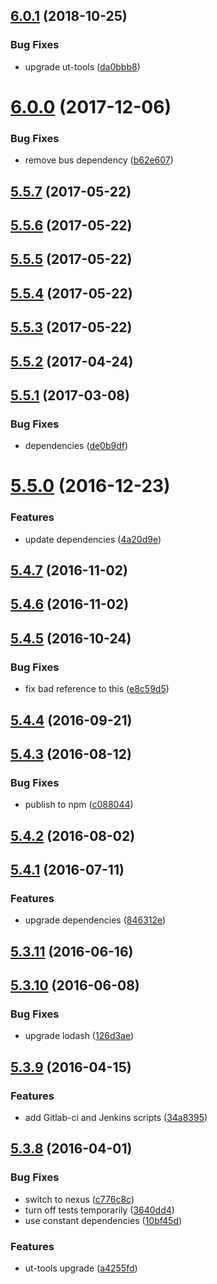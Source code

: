 <a name="6.0.1"></a>
## [6.0.1](https://github.com/softwaregroup-bg/ut-port-schedule/compare/v6.0.0...v6.0.1) (2018-10-25)


### Bug Fixes

* upgrade ut-tools ([da0bbb8](https://github.com/softwaregroup-bg/ut-port-schedule/commit/da0bbb8))



<a name="6.0.0"></a>
# [6.0.0](https://github.com/softwaregroup-bg/ut-port-schedule/compare/v5.5.7...v6.0.0) (2017-12-06)


### Bug Fixes

* remove bus dependency ([b62e607](https://github.com/softwaregroup-bg/ut-port-schedule/commit/b62e607))



<a name="5.5.7"></a>
## [5.5.7](https://github.com/softwaregroup-bg/ut-port-schedule/compare/v5.5.6...v5.5.7) (2017-05-22)



<a name="5.5.6"></a>
## [5.5.6](https://github.com/softwaregroup-bg/ut-port-schedule/compare/v5.5.5...v5.5.6) (2017-05-22)



<a name="5.5.5"></a>
## [5.5.5](https://github.com/softwaregroup-bg/ut-port-schedule/compare/v5.5.4...v5.5.5) (2017-05-22)



<a name="5.5.4"></a>
## [5.5.4](https://github.com/softwaregroup-bg/ut-port-schedule/compare/v5.5.3...v5.5.4) (2017-05-22)



<a name="5.5.3"></a>
## [5.5.3](https://github.com/softwaregroup-bg/ut-port-schedule/compare/v5.5.2...v5.5.3) (2017-05-22)



<a name="5.5.2"></a>
## [5.5.2](https://github.com/softwaregroup-bg/ut-port-schedule/compare/v5.5.1...v5.5.2) (2017-04-24)



<a name="5.5.1"></a>
## [5.5.1](https://github.com/softwaregroup-bg/ut-port-schedule/compare/v5.5.0...v5.5.1) (2017-03-08)


### Bug Fixes

* dependencies ([de0b9df](https://github.com/softwaregroup-bg/ut-port-schedule/commit/de0b9df))



<a name="5.5.0"></a>
# [5.5.0](https://github.com/softwaregroup-bg/ut-port-schedule/compare/v5.4.7...v5.5.0) (2016-12-23)


### Features

* update dependencies ([4a20d9e](https://github.com/softwaregroup-bg/ut-port-schedule/commit/4a20d9e))



<a name="5.4.7"></a>
## [5.4.7](https://github.com/softwaregroup-bg/ut-port-schedule/compare/v5.4.6...v5.4.7) (2016-11-02)



<a name="5.4.6"></a>
## [5.4.6](https://github.com/softwaregroup-bg/ut-port-schedule/compare/v5.4.5...v5.4.6) (2016-11-02)



<a name="5.4.5"></a>
## [5.4.5](https://github.com/softwaregroup-bg/ut-port-schedule/compare/v5.4.4...v5.4.5) (2016-10-24)


### Bug Fixes

* fix bad reference to this ([e8c59d5](https://github.com/softwaregroup-bg/ut-port-schedule/commit/e8c59d5))



<a name="5.4.4"></a>
## [5.4.4](https://github.com/softwaregroup-bg/ut-port-schedule/compare/v5.4.3...v5.4.4) (2016-09-21)



<a name="5.4.3"></a>
## [5.4.3](https://github.com/softwaregroup-bg/ut-port-schedule/compare/v5.4.2...v5.4.3) (2016-08-12)


### Bug Fixes

* publish to npm ([c088044](https://github.com/softwaregroup-bg/ut-port-schedule/commit/c088044))



<a name="5.4.2"></a>
## [5.4.2](https://git.softwaregroup-bg.com/ut5/ut-port-schedule/compare/v5.4.1...v5.4.2) (2016-08-02)



<a name="5.4.1"></a>
## [5.4.1](https://git.softwaregroup-bg.com/ut5/ut-port-schedule/compare/v5.3.11...v5.4.1) (2016-07-11)


### Features

* upgrade dependencies ([846312e](https://git.softwaregroup-bg.com/ut5/ut-port-schedule/commit/846312e))



<a name="5.3.11"></a>
## [5.3.11](https://git.softwaregroup-bg.com/ut5/ut-port-schedule/compare/v5.3.10...v5.3.11) (2016-06-16)



<a name="5.3.10"></a>
## [5.3.10](https://git.softwaregroup-bg.com/ut5/ut-port-schedule/compare/v5.3.9...v5.3.10) (2016-06-08)


### Bug Fixes

* upgrade lodash ([126d3ae](https://git.softwaregroup-bg.com/ut5/ut-port-schedule/commit/126d3ae))



<a name="5.3.9"></a>
## [5.3.9](https://git.softwaregroup-bg.com/ut5/ut-port-schedule/compare/v5.3.8...v5.3.9) (2016-04-15)


### Features

* add Gitlab-ci and Jenkins scripts ([34a8395](https://git.softwaregroup-bg.com/ut5/ut-port-schedule/commit/34a8395))



<a name="5.3.8"></a>
## [5.3.8](https://git.softwaregroup-bg.com/ut5/ut-port-schedule/compare/v5.3.6...v5.3.8) (2016-04-01)


### Bug Fixes

* switch to nexus ([c776c8c](https://git.softwaregroup-bg.com/ut5/ut-port-schedule/commit/c776c8c))
* turn off tests temporarily ([3640dd4](https://git.softwaregroup-bg.com/ut5/ut-port-schedule/commit/3640dd4))
* use constant dependencies ([10bf45d](https://git.softwaregroup-bg.com/ut5/ut-port-schedule/commit/10bf45d))

### Features

* ut-tools upgrade ([a4255fd](https://git.softwaregroup-bg.com/ut5/ut-port-schedule/commit/a4255fd))



